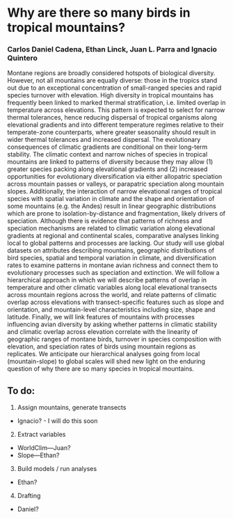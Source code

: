 # Why are there so many birds in tropical mountains?

### Carlos Daniel Cadena, Ethan Linck, Juan L. Parra and Ignacio Quintero

Montane regions are broadly considered hotspots of biological diversity. However, not all mountains are equally diverse: those in the tropics stand out due to an exceptional concentration of small-ranged species and rapid species turnover with elevation. High diversity in tropical mountains has frequently been linked to marked thermal stratification, i.e. limited overlap in temperature across elevations. This pattern is expected to select for narrow thermal tolerances, hence reducing dispersal of tropical organisms along elevational gradients and into different temperature regimes relative to their temperate-zone counterparts, where greater seasonality should result in wider thermal tolerances and increased dispersal. The evolutionary consequences of climatic gradients are conditional on their long-term stability. The climatic context and narrow niches of species in tropical mountains are linked to patterns of diversity because they may allow (1) greater species packing along elevational gradients and (2) increased opportunities for evolutionary diversification via either allopatric speciation across mountain passes or valleys, or parapatric speciation along mountain slopes. Additionally, the interaction of narrow elevational ranges of tropical species with spatial variation in climate and the shape and orientation of some mountains (e.g. the Andes) result in linear geographic distributions which are prone to isolation-by-distance and fragmentation, likely drivers of speciation. Although there is evidence that patterns of richness and speciation mechanisms are related to climatic variation along elevational gradients at regional and continental scales, comparative analyses linking local to global patterns and processes are lacking. Our study will use global datasets on attributes describing mountains, geographic distributions of bird species, spatial  and temporal variation in climate, and diversification rates to examine patterns in montane avian richness and connect them to evolutionary processes such as speciation and extinction. We will follow a hierarchical approach in which we will describe patterns of overlap in temperature and other climatic variables along local elevational transects across mountain regions across the world, and relate patterns of climatic overlap across elevations with transect-specific features such as slope and orientation, and mountain-level characteristics including size, shape and latitude. Finally, we will link features of mountains with processes influencing avian diversity by asking whether patterns in climatic stability and climatic overlap across elevation correlate with the linearity of geographic ranges of montane birds, turnover in species composition with elevation, and speciation rates of birds using mountain regions as replicates. We anticipate our hierarchical analyses going from local (mountain-slope) to global scales will shed new light on the enduring question of why there are so many species in tropical mountains.

## To do:

1) Assign mountains, generate transects
* Ignacio? - I will do this soon

2) Extract variables 
* WorldClim—Juan?
* Slope—Ethan?

3) Build models / run analyses
* Ethan? 

4) Drafting
* Daniel? 
